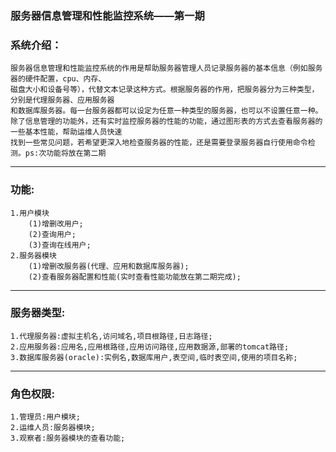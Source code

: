 ### 服务器信息管理和性能监控系统——第一期

### 系统介绍：
	服务器信息管理和性能监控系统的作用是帮助服务器管理人员记录服务器的基本信息（例如服务器的硬件配置，cpu、内存、
	磁盘大小和设备号等），代替文本记录这种方式。根据服务器的作用，把服务器分为三种类型，分别是代理服务器、应用服务器
	和数据库服务器。每一台服务器都可以设定为任意一种类型的服务器，也可以不设置任意一种。
	除了信息管理的功能外，还有实时监控服务器的性能的功能，通过图形表的方式去查看服务器的一些基本性能，帮助运维人员快速
	找到一些常见问题，若希望更深入地检查服务器的性能，还是需要登录服务器自行使用命令检测。ps:次功能将放在第二期

----
### 功能:
	1.用户模块
		(1)增删改用户;
		(2)查询用户;
		(3)查询在线用户;
	2.服务器模块
		(1)增删改服务器(代理、应用和数据库服务器);
		(2)查看服务器配置和性能(实时查看性能功能放在第二期完成);

----
### 服务器类型:
	1.代理服务器:虚拟主机名,访问域名,项目根路径,日志路径;
	2.应用服务器:应用名,应用根路径,应用访问路径,应用数据源,部署的tomcat路径;
	3.数据库服务器(oracle):实例名,数据库用户,表空间,临时表空间,使用的项目名称;

----
### 角色权限:
	1.管理员:用户模块;
	2.运维人员:服务器模块;
	3.观察者:服务器模块的查看功能;
